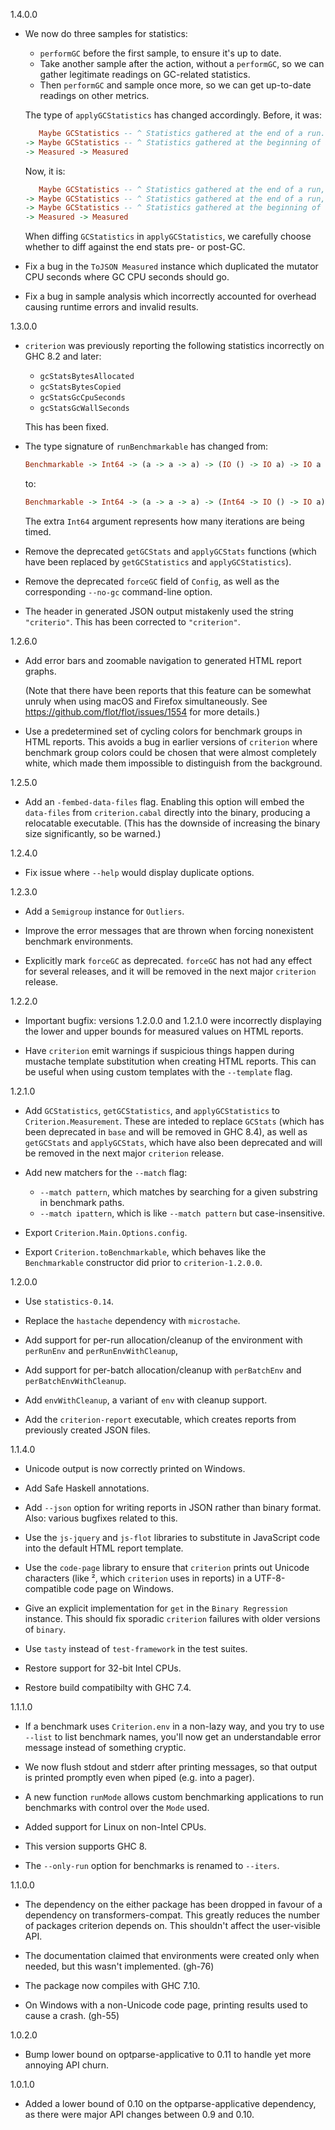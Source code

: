 1.4.0.0

* We now do three samples for statistics:

  * `performGC` before the first sample, to ensure it's up to date.
  * Take another sample after the action, without a `performGC`, so we can
    gather legitimate readings on GC-related statistics.
  * Then `performGC` and sample once more, so we can get up-to-date
    readings on other metrics.

  The type of `applyGCStatistics` has changed accordingly. Before, it was:

  ```haskell
     Maybe GCStatistics -- ^ Statistics gathered at the end of a run.
  -> Maybe GCStatistics -- ^ Statistics gathered at the beginning of a run.
  -> Measured -> Measured
  ```

  Now, it is:

  ```haskell
     Maybe GCStatistics -- ^ Statistics gathered at the end of a run, post-GC. 
  -> Maybe GCStatistics -- ^ Statistics gathered at the end of a run, pre-GC. 
  -> Maybe GCStatistics -- ^ Statistics gathered at the beginning of a run.
  -> Measured -> Measured
  ```

  When diffing `GCStatistics` in `applyGCStatistics`, we carefully choose
  whether to diff against the end stats pre- or post-GC.

* Fix a bug in the `ToJSON Measured` instance which duplicated the
  mutator CPU seconds where GC CPU seconds should go.

* Fix a bug in sample analysis which incorrectly accounted for overhead
  causing runtime errors and invalid results.

1.3.0.0

* `criterion` was previously reporting the following statistics incorrectly
  on GHC 8.2 and later:

  * `gcStatsBytesAllocated`
  * `gcStatsBytesCopied`
  * `gcStatsGcCpuSeconds`
  * `gcStatsGcWallSeconds`

  This has been fixed.

* The type signature of `runBenchmarkable` has changed from:

  ```haskell
  Benchmarkable -> Int64 -> (a -> a -> a) -> (IO () -> IO a) -> IO a
  ```

  to:

  ```haskell
  Benchmarkable -> Int64 -> (a -> a -> a) -> (Int64 -> IO () -> IO a) -> IO a
  ```

  The extra `Int64` argument represents how many iterations are being timed.

* Remove the deprecated `getGCStats` and `applyGCStats` functions (which have
  been replaced by `getGCStatistics` and `applyGCStatistics`).
* Remove the deprecated `forceGC` field of `Config`, as well as the
  corresponding `--no-gc` command-line option.
* The header in generated JSON output mistakenly used the string `"criterio"`.
  This has been corrected to `"criterion"`.

1.2.6.0

* Add error bars and zoomable navigation to generated HTML report graphs.

  (Note that there have been reports that this feature can be somewhat unruly
  when using macOS and Firefox simultaneously. See
  https://github.com/flot/flot/issues/1554 for more details.)

* Use a predetermined set of cycling colors for benchmark groups in HTML
  reports. This avoids a bug in earlier versions of `criterion` where benchmark
  group colors could be chosen that were almost completely white, which made
  them impossible to distinguish from the background.

1.2.5.0

* Add an `-fembed-data-files` flag. Enabling this option will embed the
  `data-files` from `criterion.cabal` directly into the binary, producing
  a relocatable executable. (This has the downside of increasing the binary
  size significantly, so be warned.)

1.2.4.0

* Fix issue where `--help` would display duplicate options.

1.2.3.0

* Add a `Semigroup` instance for `Outliers`.

* Improve the error messages that are thrown when forcing nonexistent
  benchmark environments.

* Explicitly mark `forceGC` as deprecated. `forceGC` has not had any effect
  for several releases, and it will be removed in the next major `criterion`
  release.

1.2.2.0

* Important bugfix: versions 1.2.0.0 and 1.2.1.0 were incorrectly displaying
  the lower and upper bounds for measured values on HTML reports.

* Have `criterion` emit warnings if suspicious things happen during mustache
  template substitution when creating HTML reports. This can be useful when
  using custom templates with the `--template` flag.

1.2.1.0

* Add `GCStatistics`, `getGCStatistics`, and `applyGCStatistics` to
  `Criterion.Measurement`. These are inteded to replace `GCStats` (which has
  been deprecated in `base` and will be removed in GHC 8.4), as well as
  `getGCStats` and `applyGCStats`, which have also been deprecated and will be
  removed in the next major `criterion` release.

* Add new matchers for the `--match` flag:
  * `--match pattern`, which matches by searching for a given substring in
    benchmark paths.
  * `--match ipattern`, which is like `--match pattern` but case-insensitive.

* Export `Criterion.Main.Options.config`.

* Export `Criterion.toBenchmarkable`, which behaves like the `Benchmarkable`
  constructor did prior to `criterion-1.2.0.0`.

1.2.0.0

* Use `statistics-0.14`.

* Replace the `hastache` dependency with `microstache`.

* Add support for per-run allocation/cleanup of the environment with
  `perRunEnv` and `perRunEnvWithCleanup`,

* Add support for per-batch allocation/cleanup with
  `perBatchEnv` and `perBatchEnvWithCleanup`.

* Add `envWithCleanup`, a variant of `env` with cleanup support.

* Add the `criterion-report` executable, which creates reports from previously
  created JSON files.

1.1.4.0

* Unicode output is now correctly printed on Windows.

* Add Safe Haskell annotations.

* Add `--json` option for writing reports in JSON rather than binary
  format.  Also: various bugfixes related to this.

* Use the `js-jquery` and `js-flot` libraries to substitute in JavaScript code
  into the default HTML report template.

* Use the `code-page` library to ensure that `criterion` prints out Unicode
  characters (like ², which `criterion` uses in reports) in a UTF-8-compatible
  code page on Windows.

* Give an explicit implementation for `get` in the `Binary Regression`
  instance. This should fix sporadic `criterion` failures with older versions
  of `binary`.

* Use `tasty` instead of `test-framework` in the test suites.

* Restore support for 32-bit Intel CPUs.

* Restore build compatibilty with GHC 7.4.

1.1.1.0

* If a benchmark uses `Criterion.env` in a non-lazy way, and you try
  to use `--list` to list benchmark names, you'll now get an
  understandable error message instead of something cryptic.

* We now flush stdout and stderr after printing messages, so that
  output is printed promptly even when piped (e.g. into a pager).

* A new function `runMode` allows custom benchmarking applications to
  run benchmarks with control over the `Mode` used.

* Added support for Linux on non-Intel CPUs.

* This version supports GHC 8.

* The `--only-run` option for benchmarks is renamed to `--iters`.

1.1.0.0

* The dependency on the either package has been dropped in favour of a
  dependency on transformers-compat.  This greatly reduces the number
  of packages criterion depends on.  This shouldn't affect the
  user-visible API.

* The documentation claimed that environments were created only when
  needed, but this wasn't implemented. (gh-76)

* The package now compiles with GHC 7.10.

* On Windows with a non-Unicode code page, printing results used to
  cause a crash.  (gh-55)

1.0.2.0

* Bump lower bound on optparse-applicative to 0.11 to handle yet more
  annoying API churn.

1.0.1.0

* Added a lower bound of 0.10 on the optparse-applicative dependency,
  as there were major API changes between 0.9 and 0.10.
